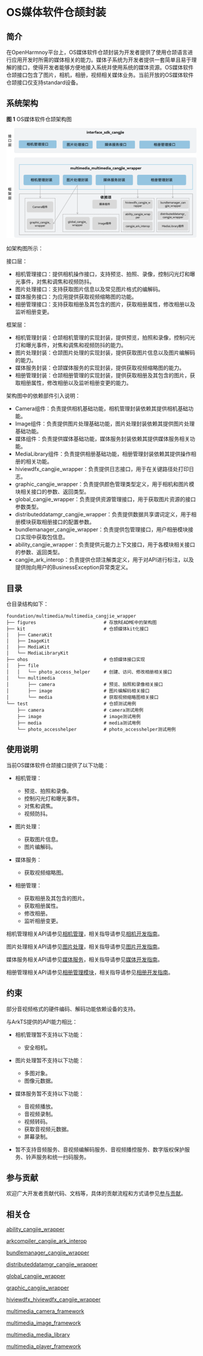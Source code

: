 # OS媒体软件仓颉封装

## 简介

在OpenHarmnoy平台上，OS媒体软件仓颉封装为开发者提供了使用仓颉语言进行应用开发时所需的媒体相关的能力。媒体子系统为开发者提供一套简单且易于理解的接口，使得开发者能够方便地接入系统并使用系统的媒体资源。OS媒体软件仓颉接口包含了图片，相机，相册，视频相关媒体业务。当前开放的OS媒体软件仓颉接口仅支持standard设备。

## 系统架构

**图 1** OS媒体软件仓颉架构图

![OS媒体软件仓颉架构图](figures/multimedia_cangjie_wrapper_architecture.png)

如架构图所示：

接口层：

- 相机管理接口：提供相机操作接口，支持预览、拍照、录像，控制闪光灯和曝光事件，对焦和调焦和视频防抖。
- 图片处理接口：支持获取图片信息以及常见图片格式的编解码。
- 媒体服务接口：为应用提供获取视频缩略图的功能。
- 相册管理接口：支持获取相册及其包含的图片，获取相册属性，修改相册以及监听相册变更。

框架层：

- 相机管理封装：仓颉相机管理的实现封装，提供预览，拍照和录像，控制闪光灯和曝光事件，对焦和调焦和视频防抖的能力。
- 图片处理封装：仓颉图片处理的实现封装，提供获取图片信息以及图片编解码的能力。
- 媒体服务封装：仓颉媒体服务的实现封装，提供获取视频缩略图的能力。
- 相册管理封装：仓颉相册管理的实现封装，提供获取相册及其包含的图片，获取相册属性，修改相册以及监听相册变更的能力。

架构图中的依赖部件引入说明：

- Camera组件：负责提供相机基础功能，相机管理封装依赖其提供相机基础功能。
- Image组件：负责提供图片处理基础功能，图片处理封装依赖其提供图片处理基础功能。
- 媒体组件：负责提供媒体基础功能，媒体服务封装依赖其提供媒体服务相关功能。
- MediaLibrary组件：负责提供相册基础功能，相册管理封装依赖其提供操作相册的相关功能。
- hiviewdfx_cangjie_wrapper：负责提供日志接口，用于在关键路径处打印日志。
- graphic_cangjie_wrapper：负责提供颜色管理类型定义，用于相机和图片模块相关接口的参数、返回类型。
- global_cangjie_wrapper：负责提供资源管理接口，用于获取图片资源的接口参数类型。
- distributeddatamgr_cangjie_wrapper：负责提供数据共享谓词定义，用于相册模块获取相册接口的配置参数。
- bundlemanager_cangjie_wrapper：负责提供包管理接口，用户相册模块接口实现中获取包信息。
- ability_cangjie_wrapper：负责提供元能力上下文接口，用于各模块相关接口的参数、返回类型。
- cangjie_ark_interop：负责提供仓颉注解类定义，用于对API进行标注，以及提供抛向用户的BusinessException异常类定义。

## 目录

仓目录结构如下：

```
foundation/multimedia/multimedia_cangjie_wrapper
├── figures                         # 存放README中的架构图
├── kit                             # 仓颉媒体kit化接口
│   ├── CameraKit
│   ├── ImageKit
│   ├── MediaKit
│   └── MediaLibraryKit
├── ohos                            # 仓颉媒体接口实现
│   ├── file
│   │   └── photo_access_helper     # 创建、访问、修改相册相关接口
│   └── multimedia
│       ├── camera                  # 预览、拍照和录像相关接口
│       ├── image                   # 图片编解码相关接口
│       └── media                   # 获取视频缩略图相关接口
└── test                            # 仓颉测试用例
    ├── camera                      # camera测试用例
    ├── image                       # image测试用例
    ├── media                       # media测试用例
    └── photo_accesshelper          # photo_accesshelper测试用例
```

## 使用说明

当前OS媒体软件仓颉接口提供了以下功能：

- 相机管理：
  - 预览、拍照和录像。
  - 控制闪光灯和曝光事件。
  - 对焦和调焦。
  - 视频防抖。

- 图片处理：
  - 获取图片信息。
  - 图片编解码。

- 媒体服务：
  - 获取视频缩略图。

- 相册管理：
  - 获取相册及其包含的图片。
  - 获取相册属性。
  - 修改相册。
  - 监听相册变更。

相机管理相关API请参见[相机管理](https://gitcode.com/openharmony-sig/arkcompiler_cangjie_ark_interop/blob/master/doc/API_Reference/source_zh_cn/apis/CameraKit/cj-apis-multimedia-camera.md)，相关指导请参见[相机开发指南](https://gitcode.com/openharmony-sig/arkcompiler_cangjie_ark_interop/blob/master/doc/Dev_Guide/source_zh_cn/media/camera/cj-camera-preparation.md)。

图片处理相关API请参见[图片处理](https://gitcode.com/openharmony-sig/arkcompiler_cangjie_ark_interop/blob/master/doc/API_Reference/source_zh_cn/apis/ImageKit/cj-apis-image.md)，相关指导请参见[图片开发指南](https://gitcode.com/openharmony-sig/arkcompiler_cangjie_ark_interop/blob/master/doc/Dev_Guide/source_zh_cn/media/image/cj-image-overview.md)。

媒体服务相关API请参见[媒体服务](https://gitcode.com/openharmony-sig/arkcompiler_cangjie_ark_interop/blob/master/doc/API_Reference/source_zh_cn/apis/MediaKit/cj-apis-multimedia_media.md)，相关指导请参见[媒体开发指南](https://gitcode.com/openharmony-sig/arkcompiler_cangjie_ark_interop/blob/master/doc/Dev_Guide/source_zh_cn/media/media/cj-media-kit-intro.md)。

相册管理相关API请参见[相册管理模块](https://gitcode.com/openharmony-sig/arkcompiler_cangjie_ark_interop/blob/master/doc/API_Reference/source_zh_cn/apis/MediaLibraryKit/cj-apis-multimedia-photo_accesshelper.md)，相关指导请参见[相册开发指南](https://gitcode.com/openharmony-sig/arkcompiler_cangjie_ark_interop/blob/master/doc/Dev_Guide/source_zh_cn/media/medialibrary/cj-photoAccessHelper-systemAlbum-guidelines.md)。

## 约束

部分音视频格式的硬件编码、解码功能依赖设备的支持。

与ArkTS提供的API能力相比：

- 相机管理暂不支持以下功能：
  - 安全相机。

- 图片处理暂不支持以下功能：
  - 多图对象。
  - 图像元数据。

- 媒体服务暂不支持以下功能：
  - 音视频播放。
  - 音视频录制。
  - 视频转码。
  - 获取音视频元数据。
  - 屏幕录制。

- 暂不支持音频服务、音视频编解码服务、音视频播控服务、数字版权保护服务、铃声服务和统一扫码服务。

## 参与贡献

欢迎广大开发者贡献代码、文档等，具体的贡献流程和方式请参见[参与贡献](https://gitcode.com/openharmony/docs/blob/master/zh-cn/contribute/%E5%8F%82%E4%B8%8E%E8%B4%A1%E7%8C%AE.md)。

## 相关仓

[ability_cangjie_wrapper](https://gitcode.com/openharmony-sig/ability_ability_cangjie_wrapper)

[arkcompiler_cangjie_ark_interop](https://gitcode.com/openharmony-sig/arkcompiler_cangjie_ark_interop)

[bundlemanager_cangjie_wrapper](https://gitcode.com/openharmony-sig/bundlemanager_bundlemanager_cangjie_wrapper)

[distributeddatamgr_cangjie_wrapper](https://gitcode.com/openharmony-sig/distributeddatamgr_distributeddatamgr_cangjie_wrapper)

[global_cangjie_wrapper](https://gitcode.com/openharmony-sig/global_global_cangjie_wrapper)

[graphic_cangjie_wrapper](https://gitcode.com/openharmony-sig/graphic_graphic_cangjie_wrapper)

[hiviewdfx_hiviewdfx_cangjie_wrapper](https://gitcode.com/openharmony-sig/hiviewdfx_hiviewdfx_cangjie_wrapper)

[multimedia_camera_framework](https://gitcode.com/openharmony/multimedia_camera_framework)

[multimedia_image_framework](https://gitcode.com/openharmony/multimedia_image_framework)

[multimedia_media_library](https://gitcode.com/openharmony/multimedia_media_library)

[multimedia_player_framework](https://gitcode.com/openharmony/multimedia_player_framework)
